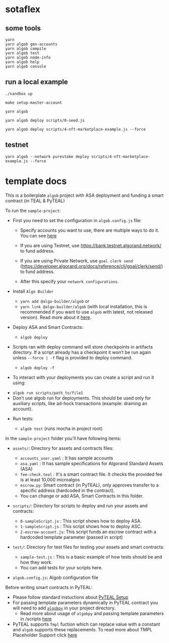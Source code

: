 # sotaflex

## some tools

```
yarn
yarn algob gen-accounts
yarn algob compile
yarn algob test
yarn algob node-info
yarn algob help
yarn algob console
```

## run a local example

```
./sandbox up

make setup-master-account

yarn algob

yarn algob deploy scripts/0-seed.js

yarn algob deploy scripts/4-nft-marketplace-example.js --force
```

## testnet

```
yarn algob --network purestake deploy scripts/4-nft-marketplace-example.js --force
```

# template docs

This is a boilerplate `algob` project with ASA deployment and funding a smart contract (in TEAL & PyTEAL)

To run the `sample-project`:

- First you need to set the configuration in `algob.config.js` file:

  - Specify accounts you want to use, there are multiple ways to do it. You can see [here](/docs/algob-config.md)
  - If you are using Testnet, use https://bank.testnet.algorand.network/ to fund address.
  - If you are using Private Network, use `goal clerk send`
    (https://developer.algorand.org/docs/reference/cli/goal/clerk/send/) to fund address.

  - After this specify your `network configurations`.

- Install `Algo Builder`

  - `yarn add @algo-builder/algob` or
  - `yarn link @algo-builder/algob` (with local installation, this is recommended if you want to use `algob` with latest, not released version). Read more about it [here](https://github.com/scale-it/algo-builder#installation).

- Deploy ASA and Smart Contracts:

  - `algob deploy`

- Scripts ran with deploy command will store checkpoints in artifacts directory. If a script already has a checkpoint it won’t be run again unless `--force | -f` flag is provided to deploy command.

  - `algob deploy -f`

- To interact with your deployments you can create a script and run it using:

* `algob run scripts/path_to/file1`
* Don’t use algob run for deployments. This should be used only for auxiliary scripts, like ad-hock transactions (example: draining an account).

- Run tests:

  - `algob test` (runs mocha in project root)

In the `sample-project` folder you'll have following items:

- `assets/`: Directory for assets and contracts files:

  - `accounts_user.yaml` : It has sample accounts
  - `asa.yaml` : It has sample specifications for Algorand Standard Assets (ASA)
  - `fee-check.teal` : It's a smart contract file. It checks the provided fee is at least 10,000 microalgos
  - `escrow.py`: Smart contract (in PyTEAL), only approves transfer to a specific address (hardcoded in the contract).
  - You can change or add ASA, Smart Contracts in this folder.

- `scripts/`: Directory for scripts to deploy and run your assets and contracts:

  - `0-sampleScript.js` : This script shows how to deploy ASA.
  - `1-sampleScript.js` : This script shows how to deploy ASC.
  - `2-escrow-account.js`: This script funds an escrow contract with a hardcoded template parameter (passed in script)

- `test/`: Directory for test files for testing your assets and smart contracts:

  - `sample-test.js` : This is a basic example of how tests should be and how they work.
  - You can add tests for your scripts here.

- `algob.config.js`: Algob configuration file

Before writing smart contracts in PyTEAL:

- Please follow standard instuctions about [PyTEAL Setup](https://github.com/scale-it/algo-builder/blob/master/README.md#pyteal)
- For passing template parameters dynamically in PyTEAL contract you will need to add [`algobpy`](https://github.com/scale-it/algo-builder/tree/master/examples/algobpy) in your project directory.
  - Read more about usage of `algobpy` and passing template parameters in /scripts [here](https://github.com/scale-it/algo-builder/blob/master/docs/guide/py-teal.md#external-parameters-support)
- PyTEAL supports `Tmpl` fuction which can replace value with a constant and `algob` supports these replacements. To read more about TMPL Placeholder Support click [here](https://github.com/scale-it/algo-builder/blob/master/docs/guide/py-teal.md#tmpl-placeholder-support)
